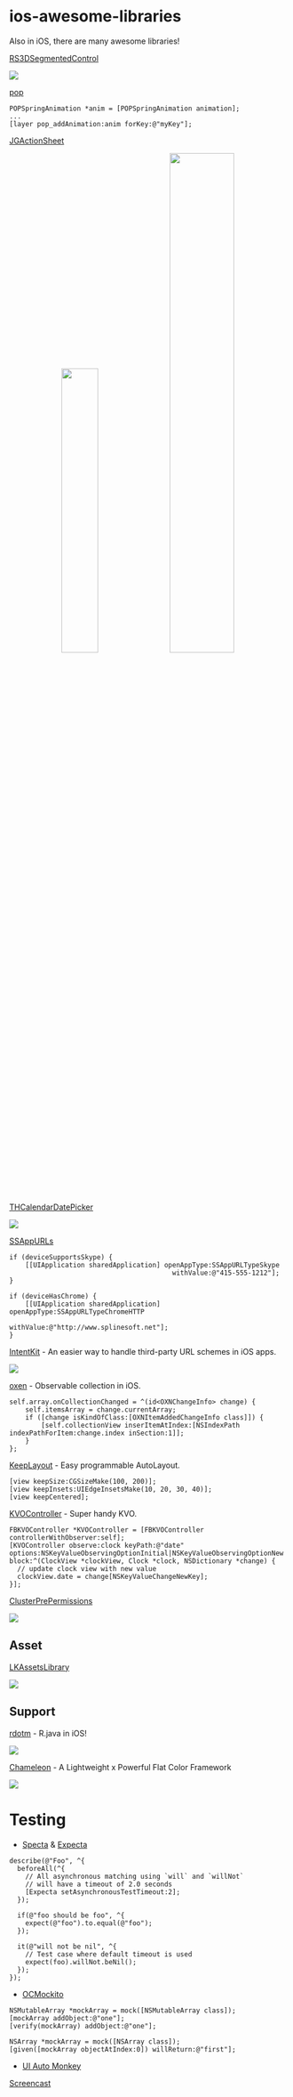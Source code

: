 ios-awesome-libraries
=====================

Also in iOS, there are many awesome libraries!

[RS3DSegmentedControl](https://github.com/rsoffer/RS3DSegmentedControl)

![](https://camo.githubusercontent.com/3400bb08b831f99c1c34e340ab934be567be4ecf/68747470733a2f2f7261772e6769746875622e636f6d2f72736f666665722f525333445365676d656e746564436f6e74726f6c2f6d61737465722f73616d706c652e676966)

[pop](https://github.com/facebook/pop)

```objc
POPSpringAnimation *anim = [POPSpringAnimation animation];
...
[layer pop_addAnimation:anim forKey:@"myKey"];
```

[JGActionSheet](https://github.com/JonasGessner/JGActionSheet)

<p align="center">
<img src="https://github.com/JonasGessner/JGActionSheet/raw/master/JGActionSheet%20Tests/Screenshots/1.png" width="36.2%"/>&nbsp;
<img src="https://github.com/JonasGessner/JGActionSheet/raw/master/JGActionSheet%20Tests/Screenshots/2.png" width="48%"/></p>

[THCalendarDatePicker](https://github.com/hons82/THCalendarDatePicker)

![](https://github.com/hons82/THCalendarDatePicker/raw/master/Screenshots/Screenshot1.png?raw=true)

[SSAppURLs](https://github.com/splinesoft/SSAppURLs)

```objc
if (deviceSupportsSkype) {
    [[UIApplication sharedApplication] openAppType:SSAppURLTypeSkype 
                                         withValue:@"415-555-1212"];
}

if (deviceHasChrome) {
    [[UIApplication sharedApplication] openAppType:SSAppURLTypeChromeHTTP 
                                         withValue:@"http://www.splinesoft.net"];
}
```

[IntentKit](https://github.com/intentkit/IntentKit) - An easier way to handle third-party URL schemes in iOS apps.

![](https://raw.github.com/intentkit/IntentKit/master/example.gif)

[oxen](https://github.com/jacksonh/oxen) - Observable collection in iOS.

```objc
self.array.onCollectionChanged = ^(id<OXNChangeInfo> change) {
    self.itemsArray = change.currentArray;
    if ([change isKindOfClass:[OXNItemAddedChangeInfo class]]) {
        [self.collectionView inserItemAtIndex:[NSIndexPath indexPathForItem:change.index inSection:1]];
    }
};
```

[KeepLayout](https://github.com/iMartinKiss/KeepLayout) - Easy programmable AutoLayout.

```objc
[view keepSize:CGSizeMake(100, 200)];
[view keepInsets:UIEdgeInsetsMake(10, 20, 30, 40)];
[view keepCentered];
```

[KVOController](https://github.com/facebook/KVOController) - Super handy KVO.

```objc
FBKVOController *KVOController = [FBKVOController controllerWithObserver:self];
[KVOController observe:clock keyPath:@"date" options:NSKeyValueObservingOptionInitial|NSKeyValueObservingOptionNew block:^(ClockView *clockView, Clock *clock, NSDictionary *change) {
  // update clock view with new value
  clockView.date = change[NSKeyValueChangeNewKey];
}];
```

[ClusterPrePermissions](https://github.com/clusterinc/ClusterPrePermissions)

![](https://camo.githubusercontent.com/7eef0b117818b9da198cfc850ce21171e4b9d204/687474703a2f2f662e636c2e6c792f6974656d732f32493156315233623371334133483379337531382f6e65772d312e6a7067)

Asset
---

[LKAssetsLibrary](https://github.com/lakesoft/LKAssetsLibrary)

![](https://github.com/lakesoft/LKAssetsLibrary/raw/master/Docs/LKAssetsLibrary-Pic2.png)

Support
---

[rdotm](https://github.com/ksoichiro/rdotm) - R.java in iOS!

![](https://github.com/ksoichiro/rdotm/raw/master/testdata/images/demo.gif)

[Chameleon](https://github.com/VAlexander/Chameleon) - A Lightweight x Powerful Flat Color Framework

![](https://camo.githubusercontent.com/2a1ed77e3950ac3908283d0a23970a6e1407e463/687474703a2f2f692e696d6775722e636f6d2f4873384943744a2e706e67)

Testing
===

- [Specta](https://github.com/specta/specta) & [Expecta](https://github.com/specta/expecta)

```objc
describe(@"Foo", ^{
  beforeAll(^{
    // All asynchronous matching using `will` and `willNot`
    // will have a timeout of 2.0 seconds
    [Expecta setAsynchronousTestTimeout:2];
  });
  
  if(@"foo should be foo", ^{
    expect(@"foo").to.equal(@"foo");
  });

  it(@"will not be nil", ^{
    // Test case where default timeout is used
    expect(foo).willNot.beNil();
  });
});
```

- [OCMockito](https://github.com/jonreid/OCMockito)

```objc
NSMutableArray *mockArray = mock([NSMutableArray class]);
[mockArray addObject:@"one"];
[verify(mockArray) addObject:@"one"];

NSArray *mockArray = mock([NSArray class]);
[given([mockArray objectAtIndex:0]) willReturn:@"first"];
```

- [UI Auto Monkey](https://github.com/jonathanpenn/ui-auto-monkey)

[Screencast](http://vimeo.com/channels/trianglecocoa/54727965)
